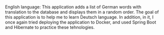 English language: 
This application adds a list of German words with translation to the database and displays them 
in a random order. The goal of this application is to help me to learn Deutsch language. In addition, 
in it, I once again tried deploying the application to Docker, and used Spring Boot and Hibernate to 
practice these tehnologies.
